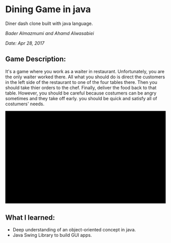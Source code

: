 # Dining Game in java
Diner dash clone built with java language. 

_Bader Almazmumi and Ahamd Alwasabiei_

_Date: Apr 28, 2017_ 

## Game Description: 
It's a game where you work as a waiter in restaurant. Unfortunately, you are the only waiter worked there. All what you should do is direct the customers in the left side of the restaurant to one of the four tables there. Then you should take thier orders to the chef. Finally, deliver the food back to that table. However, you should be careful because costumers can be angry sometimes and they take off early. you should be quick and satisfy all of costumers' needs.

![](GameDemo.gif)

## What I learned:
- Deep understanding of an object-oriented concept in java.
- Java Swing Library to build GUI apps.

